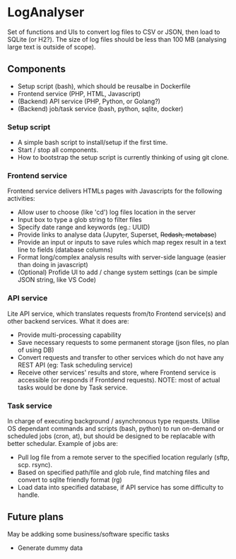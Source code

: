 # LogAnalyser
Set of functions and UIs to convert log files to CSV or JSON, then load to SQLite (or H2?).
The size of log files should be less than 100 MB (analysing large text is outside of scope).

## Components
* Setup script (bash), which should be reusalbe in Dockerfile
* Frontend service (PHP, HTML, Javascript)
* (Backend) API service (PHP, Python, or Golang?)
* (Backend) job/task service (bash, python, sqlite, docker)

### Setup script
* A simple bash script to install/setup if the first time.
* Start / stop all components.
* How to bootstrap the setup script is currently thinking of using git clone.

### Frontend service
Frontend service delivers HTMLs pages with Javascripts for the following activities:
* Allow user to choose (like 'cd') log files location in the server
* Input box to type a glob string to filter files
* Specify date range and keywords (eg.: UUID)
* Provide links to analyse data (Jupyter, Superset, ~~Redash, metabase~~)
* Provide an input or inputs to save rules which map regex result in a text line to fields (database columns)
* Format long/complex analysis results with server-side language (easier than doing in javascript)
* (Optional) Profide UI to add / change system settings (can be simple JSON string, like VS Code)

### API service
Lite API service, which translates requests from/to Frontend service(s) and other backend services.
What it does are:
* Provide multi-processing capability
* Save necessary requests to some permanent storage (json files, no plan of using DB)
* Convert requests and transfer to other services which do not have any REST API (eg: Task scheduling service)
* Receive other services' results and store, where Frontend service is accessible (or responds if Frontdend requests).
NOTE: most of actual tasks would be done by Task service.

### Task service
In charge of executing background / asynchronous type requests.
Utilise OS dependant commands and scripts (bash, python) to run on-demand or scheduled jobs (cron, at), but should be designed to be replacable with better schedular.
Example of jobs are:
* Pull log file from a remote server to the specified location regularly (sftp, scp. rsync).
* Based on specified path/file and glob rule, find matching files and convert to sqlite friendly format (rg)
* Load data into specified database, if API service has some difficulty to handle.

## Future plans
May be addking some business/software specific tasks
* Generate dummy data
